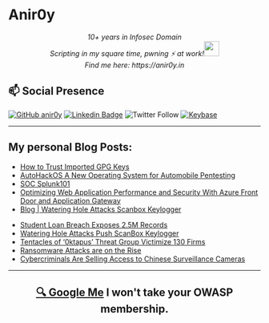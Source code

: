 # Anir0y


<p align="center"><em>10+ years in Infosec Domain<br>
  Scripting in my square time, pwning ⚡ at work!<img src="https://media.giphy.com/media/WUlplcMpOCEmTGBtBW/giphy.gif" width="30"> <br>
  Find me here: https://anir0y.in
</em></p>

## 📫 Social Presence
[![GitHub anir0y](https://img.shields.io/github/followers/anir0y?label=GitHub&style=for-the-badge&logo=github)](https://github.com/anir0y)
[![Linkedin Badge](https://img.shields.io/badge/Animesh%20Roy-Connect%20on%20linkedin-black?style=for-the-badge&logo=linkedin)](https://www.linkedin.com/in/anir0y/)
![Twitter Follow](https://img.shields.io/twitter/follow/anir0y?color=blue&style=for-the-badge&logo=twitter)
[![Keybase](https://img.shields.io/keybase/pgp/anir0y?logo=ani&style=for-the-badge)](https://keybase.io/anir0y/pgp_keys.asc)


---


## My personal Blog Posts:

<!-- CLASS:START -->
- [How to Trust Imported GPG Keys](https://classroom.anir0y.in/post/blog-how-to-trust-imported-gpg-keys/)
- [AutoHackOS A New Operating System for Automobile Pentesting](https://classroom.anir0y.in/post/blog-autohackos/)
- [SOC Splunk101](https://classroom.anir0y.in/post/soc-splunk101/)
- [Optimizing Web Application Performance and Security With Azure Front Door and Application Gateway](https://classroom.anir0y.in/post/blog-optimizing-web-application-performance-and-security-with-azure-front-door-and-application-gateway/)
- [Blog | Watering Hole Attacks Scanbox Keylogger](https://classroom.anir0y.in/post/blog-watering-hole-attacks-scanbox-keylogger/)
<!-- CLASS:END -->


<!-- THREAT:START -->
- [Student Loan Breach Exposes 2.5M Records](https://threatpost.com/student-loan-breach-exposes-2-5m-records/180492/)
- [Watering Hole Attacks Push ScanBox Keylogger](https://threatpost.com/watering-hole-attacks-push-scanbox-keylogger/180490/)
- [Tentacles of ‘0ktapus’ Threat Group Victimize 130 Firms](https://threatpost.com/0ktapus-victimize-130-firms/180487/)
- [Ransomware Attacks are on the Rise](https://threatpost.com/ransomware-attacks-are-on-the-rise/180481/)
- [Cybercriminals Are Selling Access to Chinese Surveillance Cameras](https://threatpost.com/cybercriminals-are-selling-access-to-chinese-surveillance-cameras/180478/)
<!-- THREAT:END -->

---

<h2 align=center>
  <a href="https://google.com/search?q=@anir0y">🔍 Google Me</a> I won't take your OWASP membership. 
</h2>


